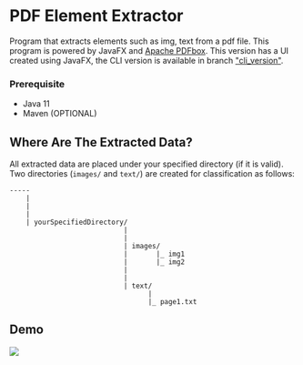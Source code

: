 # PDF Element Extractor

Program that extracts elements such as img, text from a pdf file. This program is powered by JavaFX and <a href="https://pdfbox.apache.org/">Apache PDFbox</a>. This version has a UI created using JavaFX, the CLI version is available in branch <a href="https://github.com/CurtisNewbie/PDF-Element-Extractor/tree/cli_version">"cli_version"</a>.

### Prerequisite

- Java 11
- Maven (OPTIONAL)

## Where Are The Extracted Data?

All extracted data are placed under your specified directory (if it is valid). Two directories (`images/` and `text/`) are created for classification as follows:

    -----
        |
        |
        |
        | yourSpecifiedDirectory/
                                |
                                |
                                | images/
                                |       |_ img1
                                |       |_ img2
                                |
                                |
                                | text/
                                      |
                                      |_ page1.txt

## Demo

<img src="https://user-images.githubusercontent.com/45169791/76635690-be673000-653f-11ea-8eb1-9fa4482c69a2.gif">
